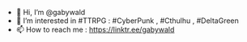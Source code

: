 - 👋 Hi, I’m @gabywald
- 👀 I’m interested in #TTRPG : #CyberPunk , #Cthulhu , #DeltaGreen
- 📫 How to reach me : https://linktr.ee/gabywald 

<!---
- 🌱 I’m currently learning ...
- 💞️ I’m looking to collaborate on ...
- 📫 How to reach me ...
--->

<!---
gabywald/gabywald is a ✨ special ✨ repository because its `README.md` (this file) appears on your GitHub profile.
You can click the Preview link to take a look at your changes.
--->
